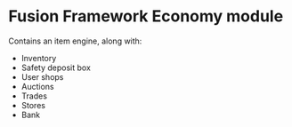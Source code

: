 # Fusion Framework Economy module

Contains an item engine, along with:
 - Inventory
 - Safety deposit box
 - User shops
 - Auctions
 - Trades
 - Stores
 - Bank

